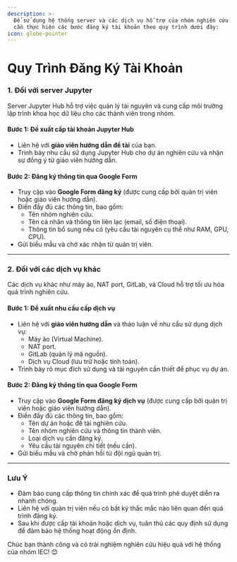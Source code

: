 ```yaml
---
description: >-
  Để sử dụng hệ thống server và các dịch vụ hỗ trợ của nhóm nghiên cứu IEC, bạn
  cần thực hiện các bước đăng ký tài khoản theo quy trình dưới đây:
icon: globe-pointer
---
```


# Quy Trình Đăng Ký Tài Khoản

### 1. Đối với server Jupyter

Server Jupyter Hub hỗ trợ việc quản lý tài nguyên và cung cấp môi trường lập trình khoa học dữ liệu cho các thành viên trong nhóm.

#### Bước 1: Đề xuất cấp tài khoản Jupyter Hub

* Liên hệ với **giáo viên hướng dẫn đề tài** của bạn.
* Trình bày nhu cầu sử dụng Jupyter Hub cho dự án nghiên cứu và nhận sự đồng ý từ giáo viên hướng dẫn.

#### Bước 2: Đăng ký thông tin qua Google Form

* Truy cập vào **Google Form đăng ký** (được cung cấp bởi quản trị viên hoặc giáo viên hướng dẫn).
* Điền đầy đủ các thông tin, bao gồm:
  * Tên nhóm nghiên cứu.
  * Tên cá nhân và thông tin liên lạc (email, số điện thoại).
  * Thông tin bổ sung nếu có (yêu cầu tài nguyên cụ thể như RAM, GPU, CPU).
* Gửi biểu mẫu và chờ xác nhận từ quản trị viên.

***

### 2. Đối với các dịch vụ khác

Các dịch vụ khác như máy ảo, NAT port, GitLab, và Cloud hỗ trợ tối ưu hóa quá trình nghiên cứu.

#### Bước 1: Đề xuất nhu cầu cấp dịch vụ

* Liên hệ với **giáo viên hướng dẫn** và thảo luận về nhu cầu sử dụng dịch vụ:
  * Máy ảo (Virtual Machine).
  * NAT port.
  * GitLab (quản lý mã nguồn).
  * Dịch vụ Cloud (lưu trữ hoặc tính toán).
* Trình bày rõ mục đích sử dụng và tài nguyên cần thiết để phục vụ dự án.

#### Bước 2: Đăng ký thông tin qua Google Form

* Truy cập vào **Google Form đăng ký dịch vụ** (được cung cấp bởi quản trị viên hoặc giáo viên hướng dẫn).
* Điền đầy đủ các thông tin, bao gồm:
  * Tên dự án hoặc đề tài nghiên cứu.
  * Tên nhóm nghiên cứu và thông tin thành viên.
  * Loại dịch vụ cần đăng ký.
  * Yêu cầu tài nguyên chi tiết (nếu cần).
* Gửi biểu mẫu và chờ phản hồi từ đội ngũ quản trị.

***

### Lưu Ý

* Đảm bảo cung cấp thông tin chính xác để quá trình phê duyệt diễn ra nhanh chóng.
* Liên hệ với quản trị viên nếu có bất kỳ thắc mắc nào liên quan đến quá trình đăng ký.
* Sau khi được cấp tài khoản hoặc dịch vụ, tuân thủ các quy định sử dụng để đảm bảo hệ thống hoạt động ổn định.

Chúc bạn thành công và có trải nghiệm nghiên cứu hiệu quả với hệ thống của nhóm IEC! 😊
